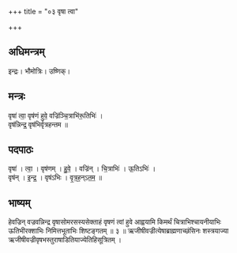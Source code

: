 +++
title = "०३ वृषा त्वा"

+++
## अधिमन्त्रम्
इन्द्रः। भौमोत्रिः। उष्णिक्।

## मन्त्रः
वृषा॑ त्वा॒ वृष॑णं हुवे॒ वज्रि॑ञ्चि॒त्राभि॑रू॒तिभिः॑ ।  
वृष॑न्निन्द्र॒ वृष॑भिर्वृत्रहन्तम ॥

## पदपाठः
वृषा॑ । त्वा॒ । वृष॑णम् । हु॒वे॒ । वज्रि॑न् । चि॒त्राभिः॑ । ऊ॒तिऽभिः॑ ।  
वृष॑न् । इ॒न्द्र॒ । वृष॑ऽभिः । वृ॒त्र॒ह॒न्ऽत॒म॒ ॥

## भाष्यम्
हेवज्रिन् वज्रवन्निन्द्र वृषासोमरसस्यसेक्ताहं वृषणं त्वां हुवे आह्वयामि किमर्थं चित्राभिश्चायनीयाभिः ऊतिभीरक्शाभिः निमित्तभूताभिः शिष्टङ्गतम् ॥ ३ ॥ ऋजीषीवज्रीत्येषाब्राह्मणाच्छंसिनः शस्त्रयाज्या ऋजीषीवज्रीवृषभस्तुराषाडितियाज्येतिहिसूत्रितम् ।